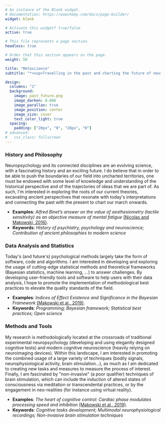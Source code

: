 ```yaml
---
# An instance of the Blank widget.
# Documentation: https://wowchemy.com/docs/page-builder/
widget: blank

# Activate this widget? true/false
active: true

# This file represents a page section.
headless: true

# Order that this section appears on the page.
weight: 50

title: "Metascience"
subtitle: "*<sup>Travelling in the past and charting the future of neuropsychology</sup>*"

design:
  columns: "1"
  background:
    image: past_future.png
    image_darken: 0.666
    image_parallax: true
    image_position: center
    image_size: cover
    text_color_light: true
  spacing:
    padding: ["20px", "0", "20px", "0"]
# advanced:
#   css_class: fullscreen
---
```


### History and Philosophy

Neuropsychology and its connected disciplines are an evolving science, with a fascinating history and an exciting future. I do believe that in order to be able to push the boundaries of our field into uncharted territories, one must be endowed with some level of knowledge and understanding of the historical perspective and of the trajectories of ideas that we are part of. As such, I'm interested in exploring the roots of our current theories, excavating ancient perspectives that resonate with today's interpretations and connecting the past with the present to chart our march onwards.

- **Examples**: *Alfred Binet’s answer on the value of aesthesiometry (tactile sensitivity) as an objective measure of mental fatigue* [(Nicolas and Makowski, 2016)](https://dominiquemakowski.github.io/publication/nicolas2016can/).
- **Keywords**: *History of psychiatry, psychology and neuroscience; Contribution of ancient philosophies to modern science*

### Data Analysis and Statistics

Today's (and future's) psychological methods largely take the form of software, code and algorithms. I am interested in developing and exploring the usage of cutting-edge statistical methods and theoretical frameworks (Bayesian statistics, machine learning, ...) to answer challenges. By developing user-friendly tools and software to help users with their data analysis, I hope to promote the implementation of methodological best practices to elevate the quality standards of the field.

- **Examples**: *Indices of Effect Existence and Significance in the Bayesian Framework* [(Makowski et al., 2019)](https://dominiquemakowski.github.io/publication/makowski2019indices/).
- **Keywords**: *Programming; Bayesian framework; Statistical best practices; Open science*


### Methods and Tools

My research is methodologically located at the crossroads of traditional experimental neuropsychology (developing and using elegantly designed cognitive tests) and modern cognitive neuroscience (heavily relying on neuroimaging devices). Within this landscape, I am interested in promoting the combined usage of a large variety of techniques (bodily signals, neurophysiological activity, brain stimulation...), as much as I am dedicated to creating new tasks and measures to measure the process of interest. Finally, I am fascinated by "non-invasive" (a poor qualifier) techniques of brain stimulation, which can include the induction of altered states of consciousness via meditation or transcendental practices, or by the engagement in neo-realities (for instance using virtual reality).

- **Examples**: *The heart of cognitive control: Cardiac phase modulates processing speed and inhibition* [(Makowski et al., 2019)](https://dominiquemakowski.github.io/publication/makowski2019heart/).
- **Keywords**: *Cognitive tasks development; Multimodal neurophysiological recordings; Non-invasive brain stimulation techniques*
